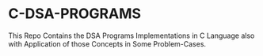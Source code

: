 # C-DSA-PROGRAMS
This Repo Contains the DSA Programs Implementations in C Language also with Application of those Concepts in Some Problem-Cases.
